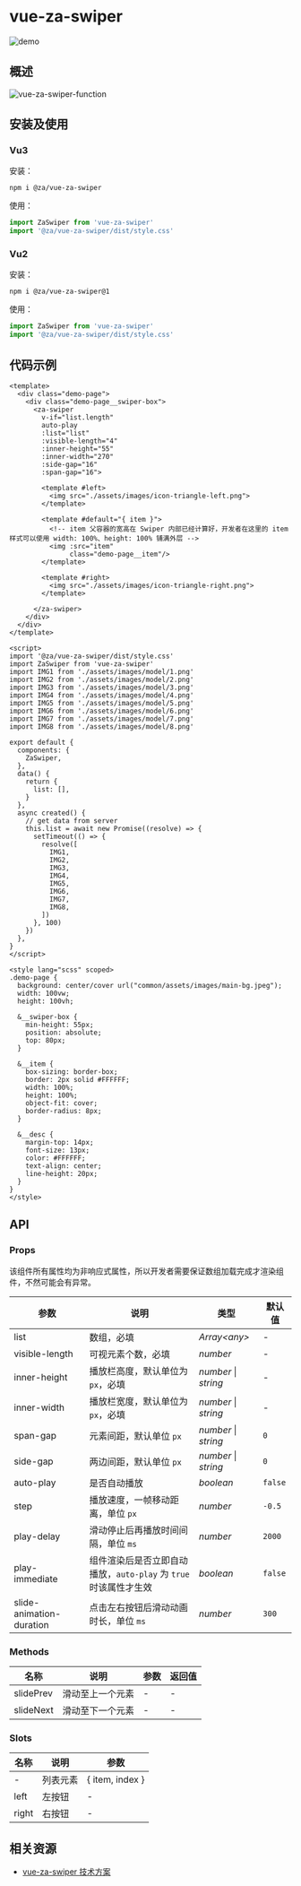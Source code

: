 # vue-za-swiper
![demo](./docs/assets/demo.gif)

## 概述

![vue-za-swiper-function](./docs/assets/vue-za-swiper-function.png)

## 安装及使用
### Vu3
安装：
```shell
npm i @za/vue-za-swiper
```

使用：
```js
import ZaSwiper from 'vue-za-swiper'
import '@za/vue-za-swiper/dist/style.css'
```

### Vu2
安装：
```shell
npm i @za/vue-za-swiper@1
```

使用：
```js
import ZaSwiper from 'vue-za-swiper'
import '@za/vue-za-swiper/dist/style.css'
```

## 代码示例

```vue
<template>
  <div class="demo-page">
    <div class="demo-page__swiper-box">
      <za-swiper
        v-if="list.length"
        auto-play
        :list="list"
        :visible-length="4"
        :inner-height="55"
        :inner-width="270"
        :side-gap="16"
        :span-gap="16">

        <template #left>
          <img src="./assets/images/icon-triangle-left.png">
        </template>

        <template #default="{ item }">
          <!-- item 父容器的宽高在 Swiper 内部已经计算好，开发者在这里的 item 样式可以使用 width: 100%、height: 100% 铺满外层 -->
          <img :src="item"
               class="demo-page__item"/>
        </template>

        <template #right>
          <img src="./assets/images/icon-triangle-right.png">
        </template>

      </za-swiper>
    </div>
  </div>
</template>

<script>
import '@za/vue-za-swiper/dist/style.css'
import ZaSwiper from 'vue-za-swiper'
import IMG1 from './assets/images/model/1.png'
import IMG2 from './assets/images/model/2.png'
import IMG3 from './assets/images/model/3.png'
import IMG4 from './assets/images/model/4.png'
import IMG5 from './assets/images/model/5.png'
import IMG6 from './assets/images/model/6.png'
import IMG7 from './assets/images/model/7.png'
import IMG8 from './assets/images/model/8.png'

export default {
  components: {
    ZaSwiper,
  },
  data() {
    return {
      list: [],
    }
  },
  async created() {
    // get data from server
    this.list = await new Promise((resolve) => {
      setTimeout(() => {
        resolve([
          IMG1,
          IMG2,
          IMG3,
          IMG4,
          IMG5,
          IMG6,
          IMG7,
          IMG8,
        ])
      }, 100)
    })
  },
}
</script>

<style lang="scss" scoped>
.demo-page {
  background: center/cover url("common/assets/images/main-bg.jpeg");
  width: 100vw;
  height: 100vh;

  &__swiper-box {
    min-height: 55px;
    position: absolute;
    top: 80px;
  }

  &__item {
    box-sizing: border-box;
    border: 2px solid #FFFFFF;
    width: 100%;
    height: 100%;
    object-fit: cover;
    border-radius: 8px;
  }

  &__desc {
    margin-top: 14px;
    font-size: 13px;
    color: #FFFFFF;
    text-align: center;
    line-height: 20px;
  }
}
</style>
```

## API

### Props
该组件所有属性均为非响应式属性，所以开发者需要保证数组加载完成才渲染组件，不然可能会有异常。

| 参数                       | 说明                                         | 类型            | 默认值      |
|--------------------------|--------------------------------------------|---------------|----------|
| list                     | 数组，必填                                      | _Array\<any>_ | -        |
| visible-length           | 可视元素个数，必填                                  | _number_      | -        |
| inner-height             | 播放栏高度，默认单位为 `px`，必填                        | _number_ \| _string_ | -        |
| inner-width              | 播放栏宽度，默认单位为 `px`，必填                        | _number_ \| _string_ | -        |
| span-gap                 | 元素间距，默认单位 `px`                             | _number_ \| _string_ | `0`      |
| side-gap                 | 两边间距，默认单位 `px`                             | _number_ \| _string_ | `0`      |
| auto-play                | 是否自动播放                                     | _boolean_     | `false`  |
| step                     | 播放速度，一帧移动距离，单位 `px`                        | _number_      | `-0.5`   |
| play-delay               | 滑动停止后再播放时间间隔，单位 `ms`                       | _number_      | `2000`   |
| play-immediate           | 组件渲染后是否立即自动播放，`auto-play` 为 `true` 时该属性才生效 | _boolean_     | `false`  |
| slide-animation-duration | 点击左右按钮后滑动动画时长，单位 `ms`                      | _number_      | `300`    |


### Methods
| 名称           | 说明                         | 参数 |  返回值 |
|--------------|----------------------------|--|-----------------------|
| slidePrev   | 滑动至上一个元素 | - | - |
| slideNext |  滑动至下一个元素  | - | - |

### Slots

| 名称    | 说明   | 参数              |
|-------|------|-----------------|
| -     | 列表元素 | { item, index } |
| left  | 左按钮  | -               |
| right | 右按钮  | -               |

## 相关资源
- [vue-za-swiper 技术方案](https://note.youdao.com/)
